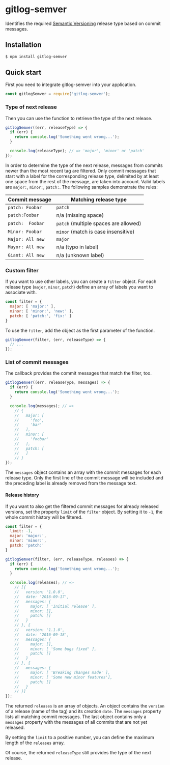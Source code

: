 # gitlog-semver

Identifies the required [Semantic Versioning](http://sermver.org) release type based on commit messages.

## Installation

```bash
$ npm install gitlog-semver
```

## Quick start

First you need to integrate gitlog-semver into your application.

```javascript
const gitlogSemver = require('gitlog-semver');
```

### Type of next release

Then you can use the function to retrieve the type of the next release.

```javascript
gitlogSemver((err, releaseType) => {
  if (err) {
    return console.log('Something went wrong...');
  }

  console.log(releaseType); // => 'major', 'minor' or 'patch'
});
```

In order to determine the type of the next release, messages from commits newer than the most recent tag are filtered. Only commit messages that start with a label for the corresponding release type, delimited by at least one space from the rest of the message, are taken into account. Valid labels are `major:`, `minor:`, `patch:`. The following samples demonstrate the rules:

| Commit message   | Matching release type                 |
|------------------|---------------------------------------|
| `patch: Foobar`  | `patch`                               |
| `patch:Foobar`   | n/a (missing space)                   |
| `patch:  Foobar` | `patch` (multiple spaces are allowed) |
| `Minor: Foobar`  | `minor` (match is case insensitive)   |
| `Major: All new` | `major`                               |
| `Mayor: All new` | n/a (typo in label)                   |
| `Giant: All new` | n/a (unknown label)                   |

### Custom filter

If you want to use other labels, you can create a `filter` object. For each release type (`major`, `minor`, `patch`) define an array of labels you want to associate with.

```javascript
const filter = {
  major: [ 'major:' ],
  minor: [ 'minor:', 'new:' ],
  patch: [ 'patch:', 'fix:' ]
}
```

To use the `filter`, add the object as the first parameter of the function.

```javascript
gitlogSemver(filter, (err, releaseType) => {
  // ...
});
```

### List of commit messages

The callback provides the commit messages that match the filter, too.

```javascript
gitlogSemver((err, releaseType, messages) => {
  if (err) {
    return console.log('Something went wrong...');
  }

  console.log(messages); // =>
    // {
    //   major: [
    //     'foo',
    //     'bar'
    //   ],
    //   minor: [
    //     'foobar'
    //   ],
    //   patch: [
    //   ]
    // }
});
```

The `messages` object contains an array with the commit messages for each release type. Only the first line of the commit message will be included and the preceding label is already removed from the message text.

#### Release history

If you want to also get the filtered commit messages for already released versions, set the property `limit` of the `filter` object. By setting it to `-1`, the whole commit history will be filtered.

```javascript
const filter = {
  limit: -1,
  major: 'major:',
  minor: 'minor:',
  patch: 'patch:'  
}

gitlogSemver(filter, (err, releaseType, releases) => {
  if (err) {
    return console.log('Something went wrong...');
  }

  console.log(releases); // =>
    // [{
    //   version: '1.0.0',
    //   date: '2016-09-17',
    //   messages: {
    //     major: [ 'Initial release' ],
    //     minor: [],
    //     patch: []
    //   }
    // }, {
    //   version: '1.1.0',
    //   date: '2016-09-18',
    //   messages: {
    //     major: [],
    //     minor: [ 'Some bugs fixed' ],
    //     patch: []
    //   }
    // }, {
    //   messages: {
    //     major: [ 'Breaking changes made' ],
    //     minor: [ 'Some new minor features'],
    //     patch: []
    //   }
    // }]
});
```

The returned `releases` is an array of objects. An object contains the `version` of a release (name of the tag) and its creation `date`. The `messages` property lists all matching commit messages. The last object contains only a `messages` property with the messages of all commits that are not yet released.

By setting the `limit` to a positive number, you can define the maximum length of the `releases` array.

Of course, the returned `releaseType` still provides the type of the next release.
